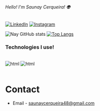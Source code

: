 ###### Hello! I'm Saunay Cerqueira! 👽


[![LinkedIn](https://img.shields.io/badge/LinkedIn-0077B5?style=for-the-badge&logo=linkedin&logoColor=white)](https://www.linkedin.com/in/saunay-cerqueira-2752551ba )
[![Instagram](https://img.shields.io/badge/Instagram-E4405F?style=for-the-badge&logo=instagram&logoColor=white)](https://instagram.com/_saunay?igshid=YmMyMTA2M2Y= )

![Nay GitHub stats](https://github-readme-stats.vercel.app/api?username=saunayhtml)
[![Top Langs](https://github-readme-stats.vercel.app/api/top-langs/?username=saunayhtml)](https://github.com/anuraghazra/github-readme-stats)

### Technologies I use!

<div style="display: inline_block"><br/>
<img aling="center" alt="html" src="https://img.shields.io/badge/HTML-239120?style=for-the-badge&logo=html5&logoColor=white"/>
<img aling="center" alt="html" src="https://img.shields.io/badge/CSS-239120?&style=for-the-badge&logo=css3&logoColor=white"/>
</div><br/>

# Contact

 - Email - saunaycerqueira48@gmail.com
